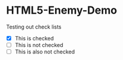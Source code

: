 # HTML5-Enemy-Demo


Testing out check lists

- [x] This is checked
- [ ] This is not checked
- [ ] This is also not checked